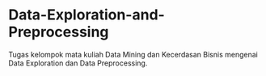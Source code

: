 # Data-Exploration-and-Preprocessing

Tugas kelompok mata kuliah Data Mining dan Kecerdasan Bisnis mengenai Data Exploration dan Data Preprocessing.
